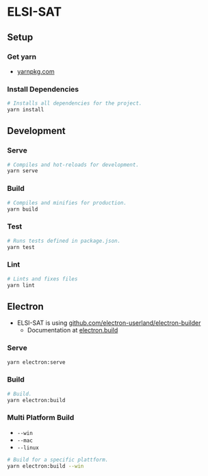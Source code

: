 # ELSI-SAT

## Setup
### Get yarn
- [yarnpkg.com](https://yarnpkg.com/en/)

### Install Dependencies
```bash
# Installs all dependencies for the project.
yarn install
```

## Development
### Serve
```bash
# Compiles and hot-reloads for development.
yarn serve
```

### Build
```bash
# Compiles and minifies for production.
yarn build
```

### Test
```bash
# Runs tests defined in package.json.
yarn test
```

### Lint
```bash
# Lints and fixes files
yarn lint
```

## Electron

- ELSI-SAT is using [github.com/electron-userland/electron-builder](https://github.com/electron-userland/electron-builder)
 	+ Documentation at [electron.build](https://www.electron.build/multi-platform-build)

### Serve
```bash
yarn electron:serve
```

### Build
```bash
# Build.
yarn electron:build
```

### Multi Platform Build

- `--win`
- `--mac`
- `--linux`

```bash
# Build for a specific plattform.
yarn electron:build --win
```
